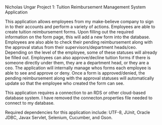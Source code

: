 Nicholas Ungar Project 1: Tuition Reimbursement Management System Application

This application allows employees from my make-believe company to sign in to their accounts and perform a variety of actions.
Employees are able to create tuition reimbursement forms. Upon filling out the required information on the form page, this will add a new form into the database.
Employees are also able to check their pending reimbursement along with the approval status from their supervisors/department heads/ceo. Depending on the level of the employee, some of these statuses will already be filled out.
Employees can also approve/decline tuition forms if there is someone directly under them, they are a department head, or they are a ceo. The application will internally manage whos forms each employee is able to see and approve or deny.
Once a form is approved/denied, the pending reimbursement along with the approval statuses will automatically update so that the employee who created the form can see.

This application requires a connection to an RDS or other cloud-based database system. I have removed the connecton.properties file needed to connect to my database.

Required dependencies for this application include: UTF-8, JUnit, Oracle JDBC, Javax Servlet, Selenium, Cucumber, and Gson.
